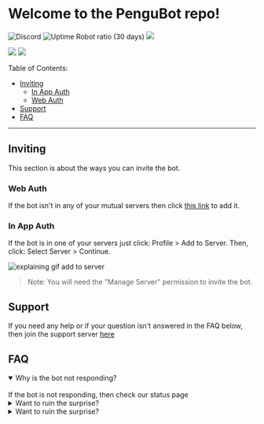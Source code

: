 # Welcome to the PenguBot repo!
![Discord](https://img.shields.io/discord/969904857265897512)
![Uptime Robot ratio (30 days)](https://img.shields.io/uptimerobot/ratio/m790877470-8d9040f287acc964d2717ab2)
![](https://img.shields.io/github/issues/pengu-bot/pengu-bot)

![](https://dcbadge.vercel.app/api/shield/904658397268414485?bot=true&style=flat)
![](https://dcbadge.vercel.app/api/shield/710738214000001075?style=flat)


Table of Contents:
* [Inviting](/profile/README.md#inviting)
  * [In App Auth](/profile/README.md#in-app-auth)
  * [Web Auth](/profile/README.md#in-app-auth)
* [Support](/profile/README.md#support)
* [FAQ](/profile/README.md#faq)
____

## Inviting
This section is about the ways you can invite the bot.

### Web Auth
If the bot isn't in any of your mutual servers then click [this link](https://discord.com/api/oauth2/authorize?client_id=904658397268414485&permissions=415361355201&scope=applications.commands%20bot) to add it.

### In App Auth
If the bot is in one of your servers just click: Profile > Add to Server. Then, click: Select Server > Continue.

![explaining gif add to server](https://user-images.githubusercontent.com/79271647/165992984-f57d34b6-6d6e-47d4-9a34-3c25fe4527e5.gif)

> Note: You will need the "Manage Server" permission to invite the bot.


## Support
If you need any help or if your question isn't answered in the FAQ below, then join the support server [here](https://discord.gg/qW9mktKVBQ)

## FAQ
<details open>
<summary>Why is the bot not responding?</summary>
<br>
If the bot is not responding, then check our status page
</details>
<details>
<summary>Want to ruin the surprise?</summary>
<br>
Well, you asked for it!
</details>
<details>
<summary>Want to ruin the surprise?</summary>
<br>
Well, you asked for it!
</details>
